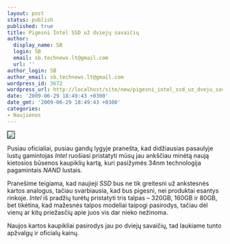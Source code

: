 ```yaml
---
layout: post
status: publish
published: true
title: Pigesni Intel SSD už dviejų savaičių
author:
  display_name: SB
  login: SB
  email: sb.technews.lt@gmail.com
  url: ''
author_login: SB
author_email: sb.technews.lt@gmail.com
wordpress_id: 3672
wordpress_url: http://localhost/site/new/pigesni_intel_ssd_uz_dveju_savaiciu/
date: '2009-06-29 18:49:43 +0300'
date_gmt: '2009-06-29 18:49:43 +0300'
categories:
- Naujienos
---
```

<div class="imgright"><img src="http://tbn1.google.com/images?q=tbn:28XdnR7z0PzJVM:http://pcworld.hu/apix/0902/intel-ssd.jpg" border="1" /></div>
<p>Pusiau oficialiai, pusiau gandų lygyje pranešta, kad didžiausias pasaulyje lustų gamintojas <i>Intel</i> ruošiasi pristatyti mūsų jau ankščiau minėtą naują kietosios būsenos kaupiklių kartą, kuri pasižymės 34nm technologija pagamintais <i>NAND</i> lustais.</p>
<p>Pranešime teigiama, kad naujieji <i>SSD</i> bus ne tik greitesni už ankstesnės kartos analogus, tačiau svarbiausia, kad bus pigesni, nei produktai esantys rinkoje. <i>Intel</i> iš pradžių turėtų pristatyti tris talpas – 320GB, 160GB ir 80GB, bet tikėtina, kad mažesnės talpos modeliai taipogi pasirodys, tačiau dėl vienų ar kitų priežasčių apie juos vis dar nieko nežinoma.</p>
<p>Naujos kartos kaupikliai pasirodys jau po dviejų savaičių, tad laukiame tunto apžvalgų ir oficialų kainų.<br /></p>
